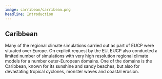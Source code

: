 ```yaml
---
image: carribean/carribean.png
headline: Introduction
---
```


## Caribbean

Many of the regional climate simulations carried out as part of EUCP were situated over Europe. On explicit request by the EU, EUCP also conducted a limited number of simulations with very high resolution regional climate models for a number outer-European domains. One of the domains is the Caribbean, known for its sunshine and sandy beaches, but also for devastating tropical cyclones, monster waves and coastal erosion.


